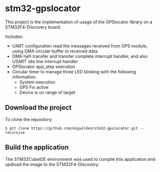 # stm32-gpslocator

This project is the implementation of usage of the GPSlocator library on a STM32F4-Discovery board.

Includes:
- UART configuration read the messages received from GPS module, using DMA circular buffer to received data.
- DMA half-transfer and transfer complete interrupt handler, and also USART idle line interrupt handler
- GPSlocator app_step execution
- Circular timer to manage three LED blinking with the following information:
    - System execution
    - GPS Fix active
    - Device is on range of target


## Download the project

To clone the repository:

```
$ git clone https://github.com/miguelden/stm32-gpslocator.git --recursive
```


## Build the application

The STM32CubeIDE environment was used to compile this application and updload the image to the STM32F4-Discovery.
